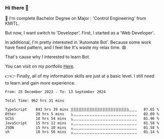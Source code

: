 ### Hi there 👋
🌱 I'm complete Bachelor Degree on Major : 'Control Engineering' from KMITL.

But now, I want switch to 'Developer'. First, I started as a 'Web Developer'.

In additional, I'm pretty interested in 'Automate Bot'. Because some work have fixed pattern, and I feel like It's waste my relax time. 😄

That's cause why I interested to learn Bot.

You can visit on my portfolio [Here](https://bt144p-portfolio.vercel.app/).

👉👉 Finally, all of my information skills are just at a basic level. I still need to learn and gain more experience.

<!--START_SECTION:waka-->

```txt
From: 25 December 2023 - To: 13 September 2024

Total Time: 962 hrs 31 mins

TypeScript    843 hrs 39 mins ⣿⣿⣿⣿⣿⣿⣿⣿⣿⣿⣿⣿⣿⣿⣿⣿⣿⣿⣿⣿⣿⣷⣀⣀⣀   87.65 %
Other         20 hrs 5 mins   ⣦⣀⣀⣀⣀⣀⣀⣀⣀⣀⣀⣀⣀⣀⣀⣀⣀⣀⣀⣀⣀⣀⣀⣀⣀   02.09 %
SCSS          18 hrs 54 mins  ⣦⣀⣀⣀⣀⣀⣀⣀⣀⣀⣀⣀⣀⣀⣀⣀⣀⣀⣀⣀⣀⣀⣀⣀⣀   01.96 %
JavaScript    15 hrs 12 mins  ⣤⣀⣀⣀⣀⣀⣀⣀⣀⣀⣀⣀⣀⣀⣀⣀⣀⣀⣀⣀⣀⣀⣀⣀⣀   01.58 %
JSON          15 hrs 10 mins  ⣤⣀⣀⣀⣀⣀⣀⣀⣀⣀⣀⣀⣀⣀⣀⣀⣀⣀⣀⣀⣀⣀⣀⣀⣀   01.58 %
sh            10 hrs 56 mins  ⣤⣀⣀⣀⣀⣀⣀⣀⣀⣀⣀⣀⣀⣀⣀⣀⣀⣀⣀⣀⣀⣀⣀⣀⣀   01.14 %
```

<!--END_SECTION:waka-->

<!-- ## Languages
![C](https://img.shields.io/badge/C-00599C?style=for-the-badge&logo=c&logoColor=white)
![Python](https://img.shields.io/badge/Python-FFD43B?style=for-the-badge&logo=python&logoColor=blue)
![JavaScript](https://img.shields.io/badge/JavaScript-323330?style=for-the-badge&logo=javascript&logoColor=F7DF1E)

Python Lib : CCXT , Selenium

## Web Development
#### Front-End
![HTML](https://img.shields.io/badge/HTML5-E34F26?style=for-the-badge&logo=html5&logoColor=white)
![CSS](https://img.shields.io/badge/CSS3-1572B6?style=for-the-badge&logo=css3&logoColor=white)
![Javascript](https://img.shields.io/badge/JavaScript-323330?style=for-the-badge&logo=javascript&logoColor=F7DF1E)

![React JS](https://img.shields.io/badge/React-20232A?style=for-the-badge&logo=react&logoColor=61DAFB)

#### Back-End
![Node JS](https://img.shields.io/badge/Node.js-339933?style=for-the-badge&logo=nodedotjs&logoColor=white)
![Express JS](https://img.shields.io/badge/Express.js-000000?style=for-the-badge&logo=express&logoColor=white)

#### Database
![MongoDB](https://img.shields.io/badge/MongoDB-4EA94B?style=for-the-badge&logo=mongodb&logoColor=white)

#### Tools
![VS Code](https://img.shields.io/badge/Visual_Studio_Code-0078D4?style=for-the-badge&logo=visual%20studio%20code&logoColor=white)
![Postman](https://img.shields.io/badge/Postman-FF6C37?style=for-the-badge&logo=Postman&logoColor=white)
[![Github Badge](https://img.shields.io/badge/-GitHub-100000?style=for-the-badge&logo=GitHub&logoColor=white)](https://github.com/B144p)
![Anaconda](https://img.shields.io/badge/conda-342B029.svg?&style=for-the-badge&logo=anaconda&logoColor=white)
![Colab](https://img.shields.io/badge/Colab-F9AB00?style=for-the-badge&logo=googlecolab&color=525252)

#### OS
![Window](https://img.shields.io/badge/Windows-0078D6?style=for-the-badge&logo=windows&logoColor=white)

## Plan learn in some day
![TypeScript](https://img.shields.io/badge/TypeScript-007ACC?style=for-the-badge&logo=typescript&logoColor=white)
![Next JS](https://img.shields.io/badge/next.js-000000?style=for-the-badge&logo=nextdotjs&logoColor=white)
![Tailwind](https://img.shields.io/badge/Tailwind_CSS-38B2AC?style=for-the-badge&logo=tailwind-css&logoColor=white)
![Figma](https://img.shields.io/badge/Figma-F24E1E?style=for-the-badge&logo=figma&logoColor=white)
- Typescript
- Tailwind
- Next.JS
- Figma
- Django
- Network system
- Linux OS
- DevOps
- More!! -->

